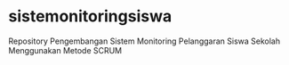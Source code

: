 # sistemonitoringsiswa
Repository Pengembangan Sistem Monitoring Pelanggaran Siswa Sekolah Menggunakan Metode SCRUM
